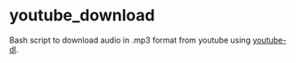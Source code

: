 # youtube_download

Bash script to download audio in .mp3 format from youtube using [youtube-dl](https://github.com/rg3/youtube-dl).
